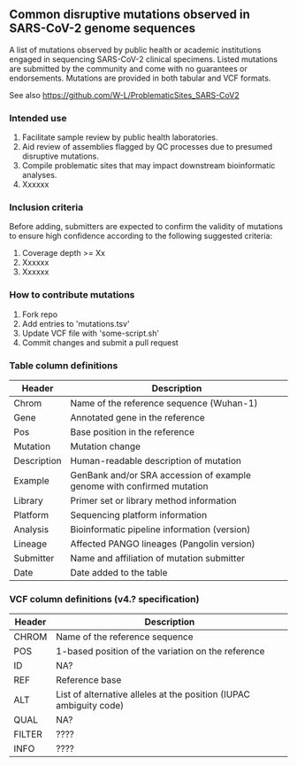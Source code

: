 ## Common disruptive mutations observed in SARS-CoV-2 genome sequences

A list of mutations observed by public health or academic institutions engaged in sequencing SARS-CoV-2 clinical specimens. Listed mutations are submitted by the community and come with no guarantees or endorsements. Mutations are provided in both tabular and VCF formats.  

See also https://github.com/W-L/ProblematicSites_SARS-CoV2

### Intended use

1. Facilitate sample review by public health laboratories.
1. Aid review of assemblies flagged by QC processes due to presumed disruptive mutations.
1. Compile problematic sites that may impact downstream bioinformatic analyses.
1. Xxxxxx

### Inclusion criteria

Before adding, submitters are expected to confirm the validity of mutations to ensure high confidence according to the following suggested criteria:  
1. Coverage depth >= Xx
1. Xxxxxx
1. Xxxxxx


### How to contribute mutations

1. Fork repo  
1. Add entries to 'mutations.tsv' 
1. Update VCF file with 'some-script.sh'
1. Commit changes and submit a pull request

### Table column definitions

| Header         | Description                    |
|----------------|--------------------------------|
|Chrom		|Name of the reference sequence (Wuhan-1)|
|Gene			|Annotated gene in the reference|
|Pos 			|Base position in the reference|
|Mutation	|Mutation change|
|Description |Human-readable description of mutation|
|Example	|GenBank and/or SRA accession of example genome with confirmed mutation|
|Library	|Primer set or library method information|
|Platform	|Sequencing platform information|
|Analysis	|Bioinformatic pipeline information (version)|
|Lineage	|Affected PANGO lineages (Pangolin version)|
|Submitter	|Name and affiliation of mutation submitter|
|Date	|Date added to the table|

### VCF column definitions (v4.? specification)

| Header         | Description                    |
|----------------|--------------------------------|
|CHROM           | Name of the reference sequence |
|POS             | 1-based position of the variation on the reference |
|ID              | NA? |
|REF             | Reference base |
|ALT             | List of alternative alleles at the position (IUPAC ambiguity code) |
|QUAL            | NA? |
|FILTER          | ???? |
|INFO            | ???? |
